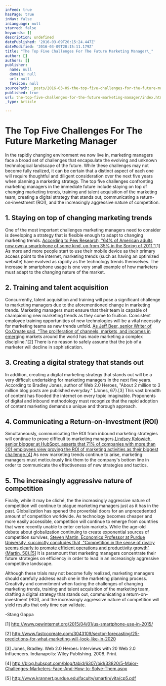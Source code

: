 ```yaml
---
inFeed: true
hasPage: true
inNav: false
inLanguage: null
starred: false
keywords: []
description: undefined
datePublished: '2016-03-09T20:15:24.447Z'
dateModified: '2016-03-09T20:15:11.179Z'
title: "The Top Five Challenges For The Future Marketing Manager\_"
author: []
authors: []
publisher:
  name: null
  domain: null
  url: null
  favicon: null
sourcePath: _posts/2016-03-09-the-top-five-challenges-for-the-future-marketing-manager.md
published: true
url: the-top-five-challenges-for-the-future-marketing-manager/index.html
_type: Article

---
```

# The Top Five Challenges For The Future Marketing Manager 

In the rapidly changing environment we now live in, marketing managers face a broad set of challenges that encapsulate the evolving and unknown technological landscape of the future. While these challenges may not become fully realized, it can be certain that a distinct aspect of each one will require thoughtful and diligent consideration over the next five years when planning a marketing strategy. The top five challenges confronting marketing managers in the immediate future include staying on top of changing marketing trends, training and talent acquisition of the marketing team, creating a digital strategy that stands out, communicating a return-on-investment (ROI), and the increasingly aggressive nature of competition. 

## 1\. Staying on top of changing marketing trends 

One of the most important challenges marketing managers need to consider is developing a strategy that is flexible enough to adapt to changing marketing trends. [According to Pew Research, "64% of American adults now own a smartphone of some kind, up from 35% in the Spring of 2011."][0]\[1\]  As more and more people start to use their mobile device as their primary access point to the internet, marketing trends (such as having an optimized website) have evolved as rapidly as the technology trends themselves. The increase in smartphone usage is one very small example of how marketers must adapt to the changing nature of the market. 

## 2\. Training and talent acquisition 

Concurrently, talent acquisition and training will pose a significant challenge to marketing managers due to the aforementioned change in marketing trends. Marketing managers must ensure that their team is capable of championing new marketing trends as they come to fruition. Consistent employee training opportunities of new technologies will be a vital necessity for marketing teams as new trends unfold. [As Jeff Beer, senior Writer of Co.Create said, "The proliferation of channels, markets, and incomes in emer][1]ging markets around the world has made marketing a complex discipline."\[2\]   There is no reason to safely assume that the job of a marketer will decline in sophistication. 

## 3\. Creating a digital strategy that stands out 

In addition, creating a digital marketing strategy that stands out will be a very difficult undertaking for marketing managers in the next five years. According to Bradley Jones, author of Web 2.0 Heroes, "About 2 million to 3 million blog posts are published everyday." (Jones, 67).\[3\]   This vast breadth of content has flooded the internet on every topic imaginable. Proponents of digital and inbound methodology must recognize that the rapid adoption of content marketing demands a unique and thorough approach. 

## 4\. Communicating a Return-on-Investment (ROI)  

Simultaneously, communicating the ROI from inbound marketing strategies will continue to prove difficult to marketing managers.[Lindsey Kolowich, senior blogger at HubSpot, asserts that 71% of companies with more than 201 employees view proving the ROI of marketing activities as their biggest challenge.\[4\]][2] As new marketing trends continue to arise, marketing managers must meticulously link them to the company's bottom line in order to communicate the effectiveness of new strategies and tactics. 

## 5\. The increasingly aggressive nature of competition 

Finally, while it may be cliché, the the increasingly aggressive nature of competition will continue to plague marketing managers just as it has in the past. Globalization has opened the proverbial doors for an unprecedented amount of competition worldwide. As technology becomes cheaper and more easily accessible, competition will continue to emerge from countries that were recently unable to enter certain markets. While the age-old debate about globalization continuing to create exponential sources of competition survives, [Steven Martin, Economics Professor at Purdue University, succinctly concludes that, "Competition in the sense of rivalry seems clearly to promote efficient operations and productivity growth" (Martin, 50).\[5\]][3] It is paramount that marketing managers concentrate their future strategies on efficiency in order to lead in an increasingly aggressive competitive landscape. 

Although these trials may not become fully realized, marketing managers should carefully address each one in the marketing planning process. Creativity and commitment when facing the challenges of changing marketing trends, training and talent acquisition of the marketing team, drafting a digital strategy that stands out, communicating a return-on-investment (ROI), and the increasingly aggressive nature of competition will yield results that only time can validate. 

-Stang Gappa 

\[1\] http://www.pewinternet.org/2015/04/01/us-smartphone-use-in-2015/ 

\[2\] http://www.fastcocreate.com/3043109/sector-forecasting/25-predictions-for-what-marketing-will-look-like-in-2020 

\[3\] Jones, Bradley. Web 2.0 Heroes: Interviews with 20 Web 2.0 Influencers. Indianapolis: Wiley Publishing. 2008\. Print. 

\[4\] http://blog.hubspot.com/blog/tabid/6307/bid/33820/5-Major-Challenges-Marketers-Face-And-How-to-Solve-Them.aspx 

\[5\] http://www.krannert.purdue.edu/faculty/smartin/vita/cp5.pdf


[0]: http://www.pewinternet.org/2015/04/01/us-smartphone-use-in-2015/
[1]: http://www.fastcocreate.com/3043109/sector-forecasting/25-predictions-for-what-marketing-will-look-like-in-2020
[2]: http://blog.hubspot.com/blog/tabid/6307/bid/33820/5-Major-Challenges-Marketers-Face-And-How-to-Solve-Them.aspx
[3]: http://www.krannert.purdue.edu/faculty/smartin/vita/cp5.pdf